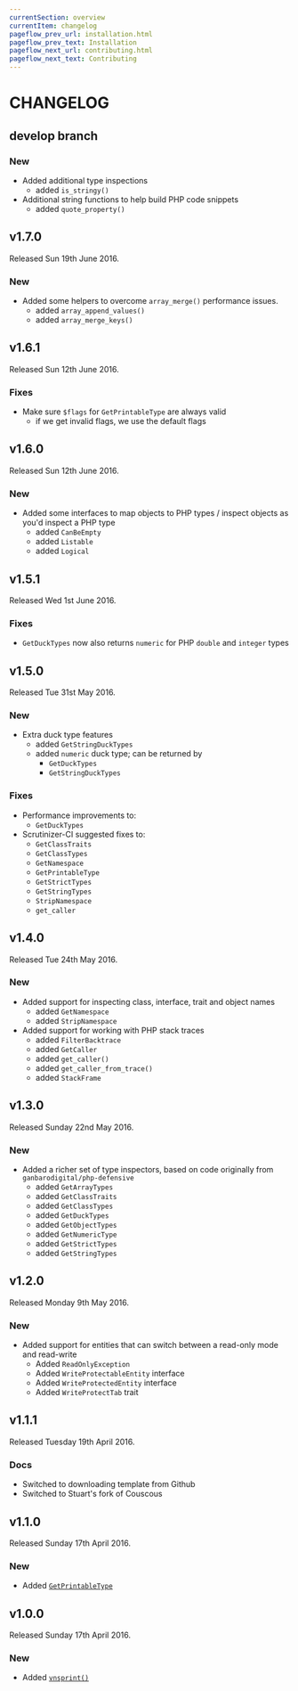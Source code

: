 ```yaml
---
currentSection: overview
currentItem: changelog
pageflow_prev_url: installation.html
pageflow_prev_text: Installation
pageflow_next_url: contributing.html
pageflow_next_text: Contributing
---
```

# CHANGELOG

## develop branch

### New

* Added additional type inspections
  - added `is_stringy()`
* Additional string functions to help build PHP code snippets
  - added `quote_property()`

## v1.7.0

Released Sun 19th June 2016.

### New

* Added some helpers to overcome `array_merge()` performance issues.
  - added `array_append_values()`
  - added `array_merge_keys()`

## v1.6.1

Released Sun 12th June 2016.

### Fixes

* Make sure `$flags` for `GetPrintableType` are always valid
  - if we get invalid flags, we use the default flags

## v1.6.0

Released Sun 12th June 2016.

### New

* Added some interfaces to map objects to PHP types / inspect objects as you'd inspect a PHP type
  - added `CanBeEmpty`
  - added `Listable`
  - added `Logical`

## v1.5.1

Released Wed 1st June 2016.

### Fixes

* `GetDuckTypes` now also returns `numeric` for PHP `double` and `integer` types

## v1.5.0

Released Tue 31st May 2016.

### New

* Extra duck type features
  - added `GetStringDuckTypes`
  - added `numeric` duck type; can be returned by
    - `GetDuckTypes`
    - `GetStringDuckTypes`

### Fixes

* Performance improvements to:
  - `GetDuckTypes`
* Scrutinizer-CI suggested fixes to:
  - `GetClassTraits`
  - `GetClassTypes`
  - `GetNamespace`
  - `GetPrintableType`
  - `GetStrictTypes`
  - `GetStringTypes`
  - `StripNamespace`
  - `get_caller`

## v1.4.0

Released Tue 24th May 2016.

### New

* Added support for inspecting class, interface, trait and object names
  - added `GetNamespace`
  - added `StripNamespace`
* Added support for working with PHP stack traces
  - added `FilterBacktrace`
  - added `GetCaller`
  - added `get_caller()`
  - added `get_caller_from_trace()`
  - added `StackFrame`

## v1.3.0

Released Sunday 22nd May 2016.

### New

* Added a richer set of type inspectors, based on code originally from `ganbarodigital/php-defensive`
  - added `GetArrayTypes`
  - added `GetClassTraits`
  - added `GetClassTypes`
  - added `GetDuckTypes`
  - added `GetObjectTypes`
  - added `GetNumericType`
  - added `GetStrictTypes`
  - added `GetStringTypes`

## v1.2.0

Released Monday 9th May 2016.

### New

* Added support for entities that can switch between a read-only mode and read-write
  - Added `ReadOnlyException`
  - Added `WriteProtectableEntity` interface
  - Added `WriteProtectedEntity` interface
  - Added `WriteProtectTab` trait

## v1.1.1

Released Tuesday 19th April 2016.

### Docs

- Switched to downloading template from Github
- Switched to Stuart's fork of Couscous

## v1.1.0

Released Sunday 17th April 2016.

### New

* Added [`GetPrintableType`](types/GetPrintableType.html)

## v1.0.0

Released Sunday 17th April 2016.

### New

* Added [`vnsprint()`](strings/vnsprintf.html)
